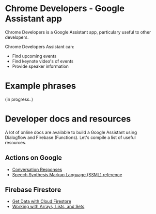 # Chrome Developers - Google Assistant app

Chrome Developers is a Google Assistant app, particulary useful to other developers.

Chrome Developers Assistant can:
- Find upcoming events
- Find keynote video's of events
- Provide speaker information

# Example phrases
(in progress..)

# Developer docs and resources

A lot of online docs are available to build a Google Assistant using Dialogflow and Firebase (Functions). Let's compile a list of useful resources. 

## Actions on Google
- [Conversation Responses](https://developers.google.com/actions/assistant/responses)
- [Speech Synthesis Markup Language (SSML) reference](https://developers.google.com/actions/reference/ssml)

## Firebase Firestore
- [Get Data with Cloud Firestore](https://firebase.google.com/docs/firestore/query-data/get-data)
- [Working with Arrays, Lists, and Sets](https://firebase.google.com/docs/firestore/solutions/arrays)
